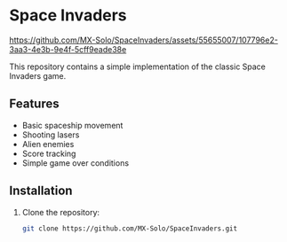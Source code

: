 # Space Invaders


https://github.com/MX-Solo/SpaceInvaders/assets/55655007/107796e2-3aa3-4e3b-9e4f-5cff9eade38e


This repository contains a simple implementation of the classic Space Invaders game.

## Features

- Basic spaceship movement
- Shooting lasers
- Alien enemies
- Score tracking
- Simple game over conditions

## Installation

1. Clone the repository:

   ```bash
   git clone https://github.com/MX-Solo/SpaceInvaders.git
